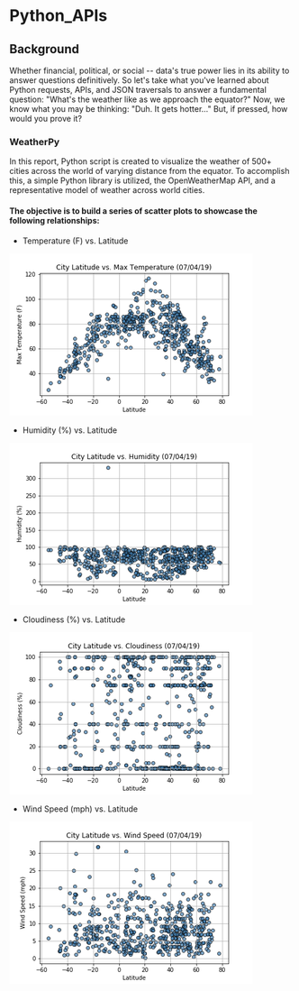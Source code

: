 # Python_APIs

## Background
Whether financial, political, or social -- data's true power lies in its ability to answer questions definitively. So let's take what you've learned about Python requests, APIs, and JSON traversals to answer a fundamental question: "What's the weather like as we approach the equator?"
Now, we know what you may be thinking: "Duh. It gets hotter..."
But, if pressed, how would you prove it?

### WeatherPy
In this report, Python script is created to visualize the weather of 500+ cities across the world of varying distance from the equator. To accomplish this, a simple Python library is utilized, the OpenWeatherMap API, and a representative model of weather across world cities.

#### The objective is to build a series of scatter plots to showcase the following relationships:
* Temperature (F) vs. Latitude

![temp](https://github.com/ofunkey/Python_APIs/blob/master/Python_APIs/MaxTemp_vs_Latitude.png 'temp')

* Humidity (%) vs. Latitude

![humid](https://github.com/ofunkey/Python_APIs/blob/master/Python_APIs/Lat_vs_Humidity.png 'humid')

* Cloudiness (%) vs. Latitude

![cloudy](https://github.com/ofunkey/Python_APIs/blob/master/Python_APIs/Lat_vs_Cloudiness.png 'cloudy')

* Wind Speed (mph) vs. Latitude

![wind](https://github.com/ofunkey/Python_APIs/blob/master/Python_APIs/Lat_Vs_WindSpeed.png 'wind')
